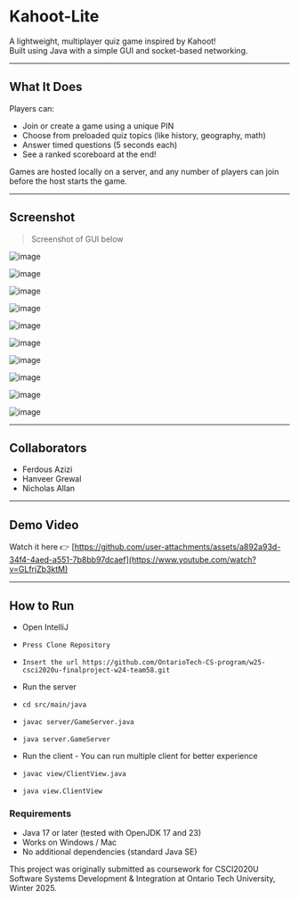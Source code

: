 # Kahoot-Lite

A lightweight, multiplayer quiz game inspired by Kahoot!  
Built using Java with a simple GUI and socket-based networking.

---

## What It Does

Players can:

- Join or create a game using a unique PIN
- Choose from preloaded quiz topics (like history, geography, math)
- Answer timed questions (5 seconds each)
- See a ranked scoreboard at the end!

Games are hosted locally on a server, and any number of players can join before the host starts the game.

---

## Screenshot

> Screenshot of GUI below


![image](https://github.com/user-attachments/assets/29d60b5b-c862-4a7f-830f-0d96032d5cb6)

![image](https://github.com/user-attachments/assets/5a91f604-4463-4114-9fe2-04d8db411a4a)

![image](https://github.com/user-attachments/assets/b3354c27-e0b2-4b14-86e3-a9c15d2c2149)

![image](https://github.com/user-attachments/assets/2dcdbf85-1e16-4233-9216-19234fc2f676)

![image](https://github.com/user-attachments/assets/65f5f3d2-cf7a-4383-84b9-f181d0b0fbe7)

![image](https://github.com/user-attachments/assets/7b85be94-35f3-4746-bb45-f13cc2becd78)

![image](https://github.com/user-attachments/assets/c9d994ac-edf5-41b2-8060-f9cee722a679)

![image](https://github.com/user-attachments/assets/f1aa95ac-0378-4528-820d-aa23c7d02a34)

![image](https://github.com/user-attachments/assets/75ee1663-ce7e-4f47-a27b-7f50ff3b4208)

![image](https://github.com/user-attachments/assets/ddbb3cdc-57d7-4bf9-8230-9f66afa5d8d3)

---

## Collaborators

- Ferdous Azizi
- Hanveer Grewal
- Nicholas Allan

---

## Demo Video

Watch it here 👉 [https://github.com/user-attachments/assets/a892a93d-34f4-4aed-a551-7b8bb97dcaef](https://www.youtube.com/watch?v=GLfrjZb3ktM)



---

## How to Run
- Open IntelliJ
- `Press Clone Repository`
- `Insert the url https://github.com/OntarioTech-CS-program/w25-csci2020u-finalproject-w24-team58.git`
  
- Run the server
- `cd src/main/java`
- `javac server/GameServer.java`
- `java server.GameServer`
  
- Run the client - You can run multiple client for better experience
- `javac view/ClientView.java`
- `java view.ClientView`

### Requirements
- Java 17 or later (tested with OpenJDK 17 and 23)
- Works on Windows / Mac
- No additional dependencies (standard Java SE)

This project was originally submitted as coursework for CSCI2020U Software Systems Development & Integration at Ontario Tech University, Winter 2025.
